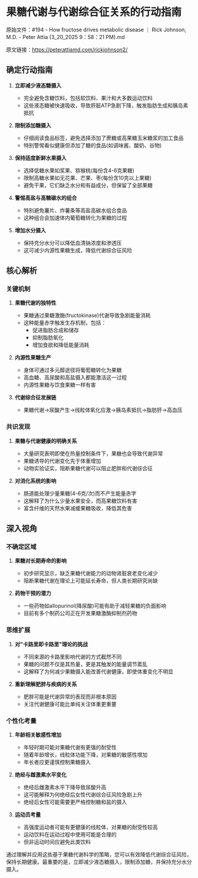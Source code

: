 # 果糖代谢与代谢综合征关系的行动指南

原始文件：#194 - How fructose drives metabolic disease ｜ Rick Johnson, M.D. - Peter Attia (3_20_2025 9：58：21 PM).md

原文链接：https://peterattiamd.com/rickjohnson2/

## 确定行动指南

1. **立即减少液态糖摄入**
   - 完全避免含糖饮料，包括软饮料、果汁和大多数运动饮料
   - 这些液态糖被快速吸收，导致肝脏ATP急剧下降，触发脂肪生成和胰岛素抵抗

2. **限制添加糖摄入**
   - 仔细阅读食品标签，避免选择添加了蔗糖或高果糖玉米糖浆的加工食品
   - 特别警惕看似健康但添加了糖的食品(如调味酱、酸奶、谷物)

3. **保持适度新鲜水果摄入**
   - 选择低糖水果如浆果、猕猴桃(每份含4-6克果糖)
   - 限制高糖水果如无花果、芒果、枣(每份含10克以上果糖)
   - 避免干果，它们缺乏水分和有益成分，但保留了全部果糖

4. **警惕高盐与高糖碳水的组合**
   - 特别避免薯片、炸薯条等高盐高碳水组合食品
   - 这种组合会加速体内葡萄糖转化为果糖的过程

5. **增加水分摄入**
   - 保持充分水分可以降低血清钠浓度和渗透压
   - 这可减少内源性果糖生成，降低代谢综合征风险

## 核心解析

### 关键机制
1. **果糖代谢的独特性**
   - 果糖通过果糖激酶(fructokinase)代谢导致急剧能量消耗
   - 这种能量赤字触发生存机制，包括：
     - 促进脂肪合成和储存
     - 抑制脂肪氧化
     - 增加食欲和降低能量消耗

2. **内源性果糖生产**
   - 身体可通过多元醇途径将葡萄糖转化为果糖
   - 高血糖、高尿酸和高盐摄入都能激活这一过程
   - 内源性果糖与饮食果糖一样有害

3. **代谢综合征发展链**
   - 果糖代谢→尿酸产生→线粒体氧化应激→胰岛素抵抗→脂肪肝→高血压

### 共识发现
1. **果糖与代谢健康的明确关系**
   - 大量研究表明即使在热量控制条件下，果糖也会导致代谢异常
   - 果糖诱导的代谢变化先于体重增加
   - 动物实验证实，阻断果糖代谢可以阻止肥胖和代谢综合征

2. **对消化系统的影响**
   - 肠道能处理少量果糖(4-6克/次)而不产生能量赤字
   - 这解释了为什么少量水果安全，而高果糖饮料有害
   - 富含纤维的天然水果减缓果糖吸收，降低其危害

## 深入视角

### 不确定区域
1. **果糖对长期寿命的影响**
   - 初步研究显示，缺乏果糖代谢能力的动物肾脏衰老变化减少
   - 阻断果糖代谢在理论上可能延长寿命，但人类长期研究尚缺

2. **药物干预的潜力**
   - 一些药物如allopurinol(降尿酸)可能有助于减轻果糖的负面影响
   - 目前有多个制药公司正在开发果糖激酶抑制剂药物

### 思维扩展
1. **对"卡路里即卡路里"理论的挑战**
   - 不同来源的卡路里影响代谢的方式截然不同
   - 果糖的问题不仅是其热量，更是其触发的能量调节紊乱
   - 这解释了为何减少果糖摄入能改善代谢健康，即使体重变化不明显

2. **重新理解肥胖与疾病的关系**
   - 肥胖可能是代谢异常的表现而非根本原因
   - 关注代谢健康可能比单纯关注体重更重要

### 个性化考量
1. **年龄相关敏感性增加**
   - 年轻时期可能对果糖代谢有更强的耐受性
   - 随着年龄增长，线粒体功能下降，对果糖的敏感性增加
   - 年长者应更谨慎控制果糖摄入

2. **绝经与雌激素水平变化**
   - 绝经后雌激素水平下降导致尿酸升高
   - 这可能解释为何绝经后女性代谢综合征风险急剧上升
   - 绝经后女性可能需要更严格控制糖和盐的摄入

3. **运动员考量**
   - 高强度运动者可能有更健康的线粒体，对果糖的耐受性较高
   - 运动饮料在运动过程中使用可能是合理的
   - 但非运动时间应避免此类饮料

通过理解并应用这些基于果糖代谢科学的策略，您可以有效降低代谢综合征风险，保持长期健康。最重要的是，立即减少液态糖摄入，限制添加糖，并保持充分水分摄入。